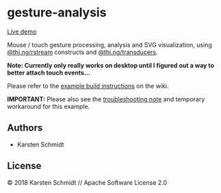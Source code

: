 # gesture-analysis

[Live demo](http://demo.thi.ng/umbrella/gesture-analysis/)

Mouse / touch gesture processing, analysis and SVG visualization, using
[@thi.ng/rstream](https://github.com/thi-ng/umbrella/tree/master/packages/rstream)
constructs and
[@thi.ng/transducers](https://github.com/thi-ng/umbrella/tree/master/packages/transducers).

**Note: Currently only really works on desktop until I figured out a way
to better attach touch events...**

Please refer to the [example build
instructions](https://github.com/thi-ng/umbrella/wiki/Example-build-instructions)
on the wiki.

**IMPORTANT:** Please also see the [troubleshooting
note](https://github.com/thi-ng/umbrella/wiki/Example-build-instructions#troubleshooting)
and temporary workaround for this example.

## Authors

- Karsten Schmidt

## License

&copy; 2018 Karsten Schmidt // Apache Software License 2.0
